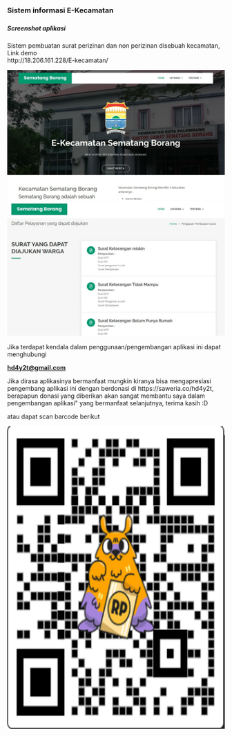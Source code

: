 <h3>
	 Sistem informasi E-Kecamatan
	<h3>
<h5> Screenshot aplikasi </h5>
		
<p>
Sistem pembuatan surat perizinan dan non perizinan disebuah kecamatan,
Link demo
	<br>
http://18.206.161.228/E-kecamatan/
	
</p>
        <img src="https://raw.githubusercontent.com/hd4y2t/E-Kecamatan/main/assets/img/5.jpeg" alt="QR Code">
				<br>		
        <img src="https://raw.githubusercontent.com/hd4y2t/E-Kecamatan/main/assets/img/55.jpeg" alt="QR Code">
   


<p>
Jika terdapat kendala dalam penggunaan/pengembangan aplikasi ini dapat menghubungi  
</p>

<b>hd4y2t@gmail.com</b>

<p>Jika dirasa aplikasinya bermanfaat mungkin kiranya bisa mengapresiasi pengembang aplikasi ini dengan berdonasi di https://saweria.co/hd4y2t, berapapun donasi yang diberikan akan sangat membantu saya dalam pengembangan aplikasi" yang bermanfaat selanjutnya, terima kasih :D </p>

<p>atau dapat scan barcode berikut</p>
    <a href="https://saweria.co/hd4y2t">
        <img src="https://raw.githubusercontent.com/hd4y2t/hd4y2t/main/assets/img/qrcode.png" height="700" witdh="700">
    </a>
